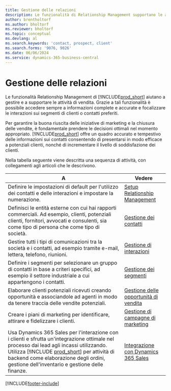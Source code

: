 ```yaml
---
title: Gestione delle relazioni
description: Le funzionalità di Relationship Management supportano le attività di vendita e consentono di accedere alle informazioni sui contatti e i potenziali clienti in modo da poter assistere in modo efficiente i clienti.
author: brentholtorf
ms.author: bholtorf
ms.reviewer: bholtorf
ms.topic: conceptual
ms.devlang: al
ms.search.keywords: 'contact, prospect, client'
ms.search.forms: '9076, 9026'
ms.date: 06/06/2024
ms.service: dynamics-365-business-central
---
```

# Gestione delle relazioni

Le funzionalità Relationship Management di [!INCLUDE[prod_short](includes/prod_short.md)] aiutano a gestire e a supportare le attività di vendita. Grazie a tali funzionalità è possibile accedere sempre a informazioni complete e accurate e focalizzare le interazioni sui segmenti di clienti o contatti preferiti.

Per garantire la buona riuscita delle iniziative di marketing e la chiusura delle vendite, è fondamentale prendere le decisioni ottimali nel momento appropriato. [!INCLUDE[prod_short](includes/prod_short.md)] offre un quadro accurato e tempestivo delle informazioni sui contatti consentendo di presentarsi in modo efficace a potenziali clienti, nonché di incrementare il livello di soddisfazione dei clienti.

Nella tabella seguente viene descritta una sequenza di attività, con collegamenti agli articoli che le descrivono.  

| A | Vedere |
| --- | --- |
|Definire le impostazioni di default per l'utilizzo dei contatti e delle interazioni e impostare la numerazione.|[Setup Relationship Management](marketing-setup-marketing.md)|
|Definisci le entità esterne con cui hai rapporti commerciali. Ad esempio, clienti, potenziali clienti, fornitori, avvocati e consulenti, sia come tipo di persona che come tipo di società.|[Gestione dei contatti](marketing-contacts.md)|
|Gestire tutti i tipi di comunicazioni tra la società e i contatti, ad esempio tramite e-mail, lettera, telefono, riunioni.|[Gestione di interazioni](marketing-interactions.md)|
|Definire i segmenti per selezionare un gruppo di contatti in base a criteri specifici, ad esempio il settore industriale a cui appartengono i contatti.|[Gestione dei segmenti](marketing-segments.md)|
|Elaborare clienti potenziali ricevuti creando opportunità e associandole ad agenti in modo da tenere traccia delle vendite potenziali.|[Gestione delle opportunità di vendita](marketing-manage-sales-opportunities.md)|
|Creare i piani di marketing per identificare, attirare e fidelizzare i clienti.|[Gestione di campagne di marketing](marketing-campaigns.md)|
|Usa Dynamics 365 Sales per l'interazione con i clienti e sfrutta un'integrazione ottimale nel processo dai lead agli incassi utilizzando. Utilizza [!INCLUDE [prod_short](includes/prod_short.md)] per attività di backend come elaborazione degli ordini, gestione dell'inventario e gestione delle finanze.|[Integrazione con Dynamics 365 Sales](marketing-integrate-dynamicscrm.md)|


[!INCLUDE[footer-include](includes/footer-banner.md)]